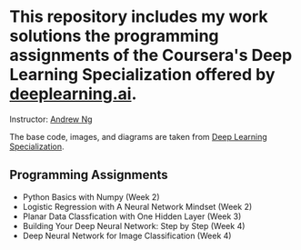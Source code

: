 # This repository includes my work solutions the programming assignments of the Coursera's Deep Learning Specialization offered by [deeplearning.ai](https://www.deeplearning.ai/).
Instructor: [Andrew Ng](https://www.andrewng.org/)

The base code, images, and diagrams are taken from [Deep Learning Specialization](https://www.coursera.org/specializations/deep-learning).

## Programming Assignments
* Python Basics with Numpy (Week 2)
* Logistic Regression with A Neural Network Mindset (Week 2)
* Planar Data Classfication with One Hidden Layer (Week 3)
* Building Your Deep Neural Network: Step by Step (Week 4)
* Deep Neural Network for Image Classification (Week 4)
